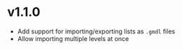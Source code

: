# v1.1.0

 * Add support for importing/exporting lists as `.gmdl` files
 * Allow importing multiple levels at once
